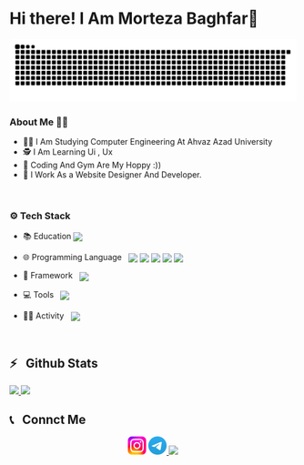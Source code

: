 # Hi there! I Am Morteza Baghfar👋

<img src="https://raw.githubusercontent.com/imrrobat/imrrobat/d1b244e170d2b75fdda3efd499eaaf163f7a617c/images/github-contribution-grid-snake.svg"/>

### About Me 👨‍💻

- 👨‍🎓 I Am Studying Computer Engineering At Ahvaz Azad University 
- 🕵️ I Am Learning Ui , Ux 
- 💙 Coding And Gym Are My Hoppy :))
- 👜 I Work As a Website Designer And Developer.

<br>

### ⚙️ Tech Stack

- 📚 Education
  <img align="center" src="https://img.shields.io/badge/W3Schools-04AA6D?style=for-the-badge&logo=W3Schools&logoColor=white"/>

- 🌐 Programming Language &nbsp;
  <img align="center" src="https://img.shields.io/badge/HTML5-E34F26?style=for-the-badge&logo=html5&logoColor=white"/>
  <img align="center" src="https://img.shields.io/badge/CSS3-1572B6?style=for-the-badge&logo=css3&logoColor=white"/>
  <img align="center" src="https://img.shields.io/badge/JavaScript-323330?style=for-the-badge&logo=javascript&logoColor=F7DF1E"/>
  <img align="center" src="https://img.shields.io/badge/Python-FFD43B?style=for-the-badge&logo=python&logoColor=blue"/>
  <img align="center" src="https://img.shields.io/badge/C%2B%2B-00599C?style=for-the-badge&logo=c%2B%2B&logoColor=white"/>
  
- 🔧 Framework &nbsp;
  <img align="center" src="https://img.shields.io/badge/Tailwind_CSS-38B2AC?style=for-the-badge&logo=tailwind-css&logoColor=white"/>

- 💻 Tools &nbsp;
  <img align="center" src="https://img.shields.io/badge/Visual_Studio_Code-0078D4?style=for-the-badge&logo=visual%20studio%20code&logoColor=white"/>

- 🙋‍♂️ Activity &nbsp;
  <img align="center" src="https://img.shields.io/badge/GitHub-100000?style=for-the-badge&logo=github&logoColor=white"/>
<br>

## ⚡️ &nbsp; Github Stats

<a href="https://github.com/mortezabaghfar2005">
  <img src="https://github-readme-stats.vercel.app/api?username=mortezabaghfar2005&show_icons=true&theme=radical"/>
  <img src="https://github-readme-stats.vercel.app/api/top-langs/?username=mortezabaghfar2005"/>
</a>
<br>

## 📞 &nbsp; Connct Me 

<p align="center">
  <a href="" target="_blank" rel="noreferrer"><img src="https://raw.githubusercontent.com/mortezabaghfar2005/mortezabaghfar2005/2a068034c225edbfc2afb4d241dd36b436746865/Instagram_logo_2022.svg" width="32" height="32" /></a>
  <a href="https://t.me/mortezabaghfar/">
    <img src="https://github.com/mortezabaghfar2005/mortezabaghfar2005/blob/main/telegrom.png?raw=true" width="32" height="32" />
  </a>
  <a href="https://linkedin.com/mortezabaghfar/">
    <img src="https://img.shields.io/badge/linkedin-MortezaBaghfar-blue?style=flat&logo=linkedin" />
  </a>
</p>
